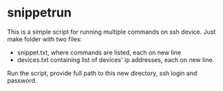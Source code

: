 # snippetrun
This is a simple script for running multiple commands on ssh device.
Just make folder with two files:
- snippet.txt, where commands are listed, each on new line
- devices.txt containing list of devices' ip addresses, each on new line.

Run the script, provide full path to this new directory, ssh login and password.
